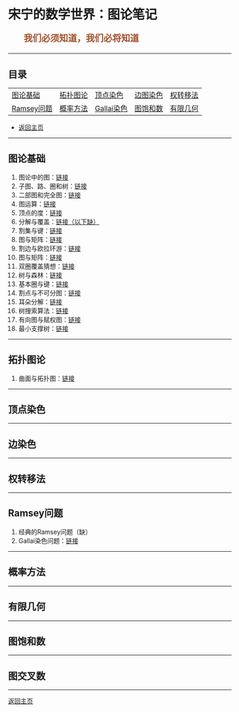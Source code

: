 # 宋宁的数学世界：图论笔记

<p style="color:sienna;font-family:KaiTi;margin-left:35px;font-weight:bold;font-size:20px";>
    我们必须知道，我们必将知道
</p>

---

## 目录

<table border="0">
<tr>
<td><a href="#basic">图论基础</a></td>
<td><a href="#topu">拓扑图论</a></td>
<td><a href="#vcolor">顶点染色</a></td>
<td><a href="#ecolor">边图染色</a></td>
<td><a href="#discharge">权转移法</a></td>
</tr>
<tr>
<td><a href="#ramsey">Ramsey问题</a></td>
<td><a href="#prop">概率方法</a></td>
<td><a href="#gallai">Gallai染色</a></td>
<td><a href="#saturate">图饱和数</a></td>
<td><a href="#finite">有限几何</a></td>
</tr>
</table>

+ <a href="/index.html"> 返回主页 </a>

---

## <a name="basic"> 图论基础 </a>

1. 图论中的图：<a href="/html/notes/graph-theory/basic/01-graph.html">链接</a>
2. 子图、路、圈和树：<a href="/html/notes/graph-theory/basic/02-subgraph.html">链接</a>
3. 二部图和完全图：<a href="/html/notes/graph-theory/basic/03-com.html">链接</a>
4. 图运算：<a href="/html/notes/graph-theory/basic/04-operation.html">链接</a>
5. 顶点的度：<a href="/html/notes/graph-theory/basic/05-degree.html">链接</a>
5. 分解与覆盖：<a href="/html/notes/graph-theory/basic/des-cov.html">链接（以下缺）</a>
6. 割集与键：<a href="/html/notes/graph-theory/basic/cut.html">链接</a>
7. 图与矩阵：<a href="/html/notes/graph-theory/basic/mat.html">链接</a>
8. 割边与欧拉环游：<a href="/html/notes/graph-theory/basic/eul.html">链接</a>
9. 图与矩阵：<a href="/html/notes/graph-theory/basic/mat.html">链接</a>
10. 双圈覆盖猜想：<a href="/html/notes/graph-theory/basic/dcc.html">链接</a>
11. 树与森林：<a href="/html/notes/graph-theory/basic/tree.html">链接</a>
12. 基本圈与键：<a href="/html/notes/graph-theory/basic/bcb.html">链接</a>
13. 割点与不可分图：<a href="/html/notes/graph-theory/basic/sep.html">链接</a>
14. 耳朵分解：<a href="/html/notes/graph-theory/basic/ear.html">链接</a>
15. 树搜索算法：<a href="/html/notes/graph-theory/basic/search.html">链接</a>
16. 有向图与赋权图：<a href="/html/notes/graph-theory/basic/di.html">链接</a>
17. 最小支撑树：<a href="/html/notes/graph-theory/basic/di.html">链接</a>

---

## <a name="topu"> 拓扑图论 </a>

1. 曲面与拓扑图：<a href="/html/notes/graph-theory/planar/topu.html">链接</a>

---

## <a name="vcolor"> 顶点染色 </a>

---

## <a name="ecolor"> 边染色 </a>

---

## <a name="discharge"> 权转移法 </a>

---

## <a name="ramsey"> Ramsey问题 </a>

1. 经典的Ramsey问题（缺）
2. Gallai染色问题：<a href="/html/notes/graph-theory/ramsey/gallai-coloring.html">链接</a>

---

## <a name="prop"> 概率方法 </a>

---

## <a name="finite"> 有限几何 </a>



---

## <a name="gallai"> 图饱和数 </a>

---

## <a name="crossing"> 图交叉数 </a>

---

<a href="/index.html"> 返回主页 </a>